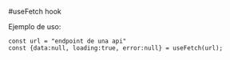 #useFetch hook

Ejemplo de uso:
```
const url = "endpoint de una api"
const {data:null, loading:true, error:null} = useFetch(url);
```